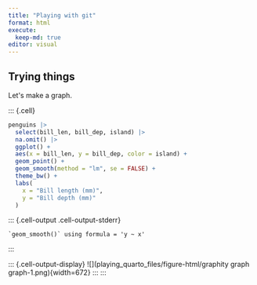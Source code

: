 ```yaml
---
title: "Playing with git"
format: html
execute:
  keep-md: true
editor: visual
---
```




## Trying things





Let's make a graph.


::: {.cell}

```{.r .cell-code}
penguins |>
  select(bill_len, bill_dep, island) |>
  na.omit() |>
  ggplot() +
  aes(x = bill_len, y = bill_dep, color = island) +
  geom_point() +
  geom_smooth(method = "lm", se = FALSE) +
  theme_bw() +
  labs(
    x = "Bill length (mm)",
    y = "Bill depth (mm)"
  )
```

::: {.cell-output .cell-output-stderr}
```
`geom_smooth()` using formula = 'y ~ x'
```
:::

::: {.cell-output-display}
![](playing_quarto_files/figure-html/graphity graph graph-1.png){width=672}
:::
:::
